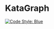 # KataGraph

[![Code Style: Blue](https://img.shields.io/badge/code%20style-blue-4495d1.svg)](https://github.com/invenia/BlueStyle)

